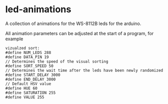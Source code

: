 # led-animations
A collection of animations for the WS-8112B leds for the arduino.

All animation parameters can be adjusted at the start of a program, for example
```
vizualzed sort:
#define NUM_LEDS 288
#define DATA_PIN 19
// Determines the speed of the visual sorting
#define SORT_SPEED 50
// Determines the wait time after the leds have been newly randomized
#define START_DELAY 3000
#define END_DELAY 3000
// Default HSV value
#define HUE 60
#define SATURATION 255
#define VALUE 255
```
